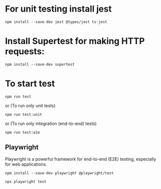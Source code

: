 # For unit testing install jest

`npm install --save-dev jest @types/jest ts-jest`

# Install Supertest for making HTTP requests:

`npm install --save-dev supertest`

# To start test

`npm run test`

or (To run only unit tests)

`npm run test:unit`

or (To run only integration (end-to-end) tests)

`npm run test:e2e`


## Playwright

Playwright is a powerful framework for end-to-end (E2E) testing, especially for web applications. 

`npm install --save-dev playwright @playwright/test`

`npx playwright test`

